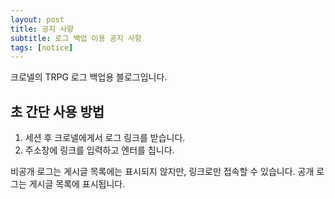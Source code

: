 ```yaml
---
layout: post
title: 공지 사항
subtitle: 로그 백업 이용 공지 사항
tags: [notice]
---
```


크로넬의 TRPG 로그 백업용 블로그입니다.

## 초 간단 사용 방법

1. 세션 후 크로넬에게서 로그 링크를 받습니다.
2. 주소창에 링크를 입력하고 엔터를 칩니다.

비공개 로그는 게시글 목록에는 표시되지 않지만, 링크로만 접속할 수 있습니다. 
공개 로그는 게시글 목록에 표시됩니다.
